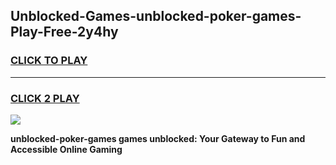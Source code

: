 
## Unblocked-Games-unblocked-poker-games-Play-Free-2y4hy
<h3>
<a href="https://premium76.site?title=unblocked-poker-games&ref=23A">CLICK TO PLAY</a></h3>
<hr>

<h3>
<a href="https://premium76.site?title=unblocked-poker-games&ref=23A">CLICK 2 PLAY</a>
  
</h3>

<a href="https://premium76.site?title=unblocked-poker-games&ref=23A"><img src="https://clearcache.store/games.png"></a>


**unblocked-poker-games games unblocked: Your Gateway to Fun and Accessible Online Gaming**
